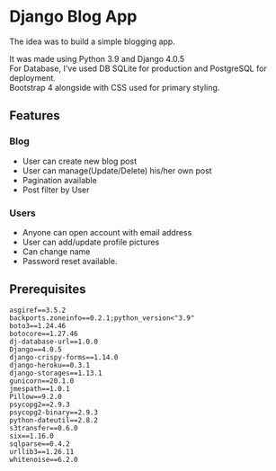 # Django Blog App

The idea was to build a simple blogging app.

It was made using Python 3.9 and Django 4.0.5<br/>
For Database, I've used DB SQLite for production  and PostgreSQL for deployment.<br/>
Bootstrap 4 alongside with CSS used for primary styling.

## Features

### Blog

- User can create new blog post
- User can manage(Update/Delete) his/her own post
- Pagination available
- Post filter by User

### Users

- Anyone can open account with email address
- User can add/update profile pictures
- Can change name
- Password reset available.

## Prerequisites

```
asgiref==3.5.2
backports.zoneinfo==0.2.1;python_version<"3.9"
boto3==1.24.46
botocore==1.27.46
dj-database-url==1.0.0
Django==4.0.5
django-crispy-forms==1.14.0
django-heroku==0.3.1
django-storages==1.13.1
gunicorn==20.1.0
jmespath==1.0.1
Pillow==9.2.0
psycopg2==2.9.3
psycopg2-binary==2.9.3
python-dateutil==2.8.2
s3transfer==0.6.0
six==1.16.0
sqlparse==0.4.2
urllib3==1.26.11
whitenoise==6.2.0


```

